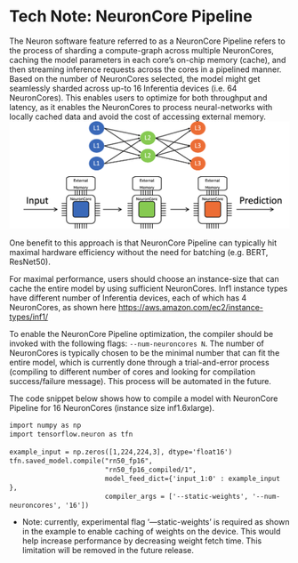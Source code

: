 # Tech Note: NeuronCore Pipeline

The Neuron software feature referred to as a NeuronCore Pipeline refers to the process of sharding a compute-graph across multiple NeuronCores, caching the model parameters in each core’s on-chip memory (cache), and then streaming inference requests across the cores in a pipelined manner. Based on the number of NeuronCores selected, the model might get seamlessly sharded across up-to 16 Inferentia devices (i.e. 64 NeuronCores). This enables users to optimize for both throughput and latency, as it enables the NeuronCores to process neural-networks with locally cached data and avoid the cost of accessing external memory.
![Image:](./images/NeuronCorePipelining.png)

One benefit to this approach is that NeuronCore Pipeline can typically hit maximal hardware efficiency without the need for batching (e.g. BERT, ResNet50). 

 For maximal performance, users should choose an instance-size that can cache the entire model by using sufficient NeuronCores. Inf1 instance types have different number of Inferentia devices, each of which has 4 NeuronCores, as shown here https://aws.amazon.com/ec2/instance-types/inf1/

To enable the NeuronCore Pipeline optimization, the compiler should be invoked with the following flags:  `--num-neuroncores N`. The number of NeuronCores is typically chosen to be the minimal number that can fit the entire model, which is currently done through a trial-and-error process (compiling to different number of cores and looking for compilation success/failure message). This process will be automated in the future.

The code snippet below shows how to compile a model with NeuronCore Pipeline for 16 NeuronCores (instance size inf1.6xlarge).

```
import numpy as np
import tensorflow.neuron as tfn

example_input = np.zeros([1,224,224,3], dtype='float16')
tfn.saved_model.compile("rn50_fp16", 
                        "rn50_fp16_compiled/1", 
                        model_feed_dict={'input_1:0' : example_input },
                        compiler_args = ['--static-weights', '--num-neuroncores', '16'])
```

* Note: currently, experimental flag ‘—static-weights’ is required as shown in the example to enable caching of weights on the device. This would help increase performance by decreasing weight fetch time. This limitation will be removed in the future release.
